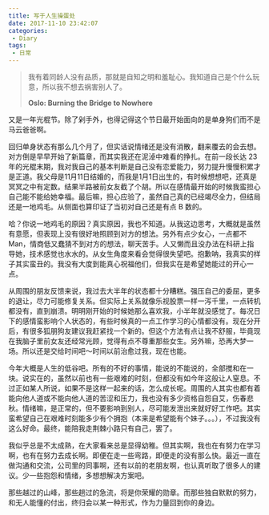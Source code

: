 ```yaml
---
title: 写于人生操蛋处
date: 2017-11-10 23:42:07
categories:
 - Diary
tags:
 - 日常
---
```


<blockquote class="blockquote-center">我有着同龄人没有品质，那就是自知之明和羞耻心。我知道自己是个什么玩意，所以我不想去祸害别人了。

**Oslo: Burning the Bridge to Nowhere**

</blockquote>

又是一年光棍节。除了剁手外，也得记得这个节日最开始面向的是单身狗们而不是马云爸爸啊。

<!--more-->

回归单身状态有那么几个月了，但实话说情绪还是没有消散，翻来覆去的会去想。对方倒是早早开始了新篇章，而其实我还在泥淖中难看的挣扎。在前一段长达 23 年的光棍末期，我对我自己的基本判断是自己没有恋爱能力，努力提升慢慢积累才是正道。我父母是11月11日结婚的，而我是1月1日出生的，有时候想想吧，还真是冥冥之中有定数。结果半路被前女友截了个胡。所以在感情最开始的时候我蛮担心自己能不能给她幸福。最后嘛，担心应验了，虽然自己真的已经竭尽全力，但结局还是一地鸡毛。从侧面也算印证了当初对自己还是有点 B 数的。

哈？你说一地鸡毛的原因？真实原因，我也不知道。从我这边思考，大概就是虽然有意愿，但表现上没有很好地照顾到对方的想法。另外有点少女心，一点都不 Man，情商低又蠢猜不到对方的想法，聊天苦手。人又懒而且没办法在科研上指导她，技术感觉也水水的。从女生角度来看会觉得很失望吧。抱歉呐，我真实的样子其实蛮丑的。我没有大度到能真心祝福他们，但我实在是希望她能过的开心一点。

从周围的朋友反馈来说，我过去大半年的状态都十分糟糕。强压自己的委屈，更多的退让，尽力可能修复关系。但实际上关系就像乐视股票一样一泻千里，一点转机都没有，直到崩溃。明明刚开始的时候她那么喜欢我，小半年就没感觉了。每况日下的感情蛮影响个人状态的，有些时候真的一点工作学习的心情都没有。现在分开后，有很多狐朋狗友建议我赶紧找一个新的。但这个方法有点让我不舒服，毕竟现在我脑子里前女友还经常光顾，觉得有点不尊重那些女生。另外嘛，恐再大梦一场。所以还是交给时间吧～时间以前治愈过我，现在也能。

今年大概是人生的低谷吧。所有的不好的事情，能说的不能说的，全部搅和在一块。说实在的，虽然以前也有一些艰难的时刻，但都没有如今年这般让人窒息。不过正如某人所说，如果不是这样一起来的话，怎么成长呢。周围的人其实也都有着能向他人道或不能向他人道的苦涩和压力，我也没有多少资格自怨自艾，伤春悲秋。情绪嘛，是正常的，但不要影响到别人，尽可能发泄出来就好好工作吧。其实蛮希望自己在艰难时刻能多少有个拥抱（本来是希望能有个妹子。。。），不过我没有这么好命。最终，能陪我走荆棘小路只有自己，罢了。

我似乎总是不太成熟，在大家看来总是显得幼稚。但其实啊，我也在有努力在学习啊，也有在努力去成长啊。即便在走一些弯路，即便走的没有那么快。最近一直在做沟通和交流，公司里的同事啊，还有以前的老朋友啊，也认真听取了很多人的建议。少一些抱怨和情绪，多想想解决方案吧。

那些越过的山峰，那些趟过的急流，将是你荣耀的勋章。而那些独自默默的努力，和无人能懂的付出，终归会以某一种形式，作为力量回到你的身边。

<div id="container"></div>
<link rel="stylesheet" href="https://imsun.github.io/gitment/style/default.css">
<script src="https://imsun.github.io/gitment/dist/gitment.browser.js"></script>
<script>
var gitment = new Gitment({
  owner: 'zjuturtle',
  repo: 'https://github.com/zjuturtle/zjuturtle.github.io',
  oauth: {
    client_id: '25a4ceeb335208d649f4',
    client_secret: '0451d0bdceb8f0fd2f5e5e9e374105e825f0e724',
  },
})
gitment.render('container')
</script>



